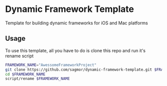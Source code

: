 # Dynamic Framework Template

Template for building dynamic frameworks for iOS and Mac platforms

## Usage

To use this template, all you have to do is clone this repo and run it's rename script

```bash
FRAMEWORK_NAME="AwessomeFrameworkProject"
git clone https://github.com/sagmor/dynamic-framework-template.git $FRAMEWORK_NAME
cd $FRAMEWORK_NAME
script/rename $FRAMEWORK_NAME
```

